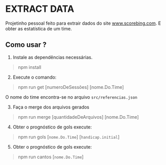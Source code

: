 # EXTRACT DATA

Projetinho pessoal feito para extrair dados do site www.scorebing.com. E obter as estatística de um time.

## Como usar ?

1. Instale as dependências necessárias.

> npm install

2. Execute o comando:

> npm run get [numeroDeSessões] [nome.Do.Time]

O nome do time encontra-se no arquivo `src/referencias.json`

3. Faça o merge dos arquivos gerados

> npm run merge [quantidadeDeArquivos] [nome.Do.Time]

4. Obter o prognóstico de gols execute:

> npm run gols [`nome.Do.Time`] [`handicap.initial`]

5. Obter o prognóstico de gols execute:

> npm run cantos [`nome.Do.Time`]
